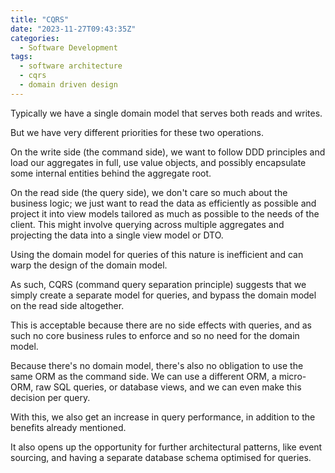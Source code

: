 ```yaml
---
title: "CQRS"
date: "2023-11-27T09:43:35Z"
categories:
  - Software Development
tags:
  - software architecture
  - cqrs
  - domain driven design
---
```


Typically we have a single domain model that serves both reads and writes.

But we have very different priorities for these two operations.

On the write side (the command side), we want to follow DDD principles and load our aggregates in full, use value objects, and possibly encapsulate some internal entities behind the aggregate root.

On the read side (the query side), we don't care so much about the business logic; we just want to read the data as efficiently as possible and project it into view models tailored as much as possible to the needs of the client. This might involve querying across multiple aggregates and projecting the data into a single view model or DTO.

Using the domain model for queries of this nature is inefficient and can warp the design of the domain model.

As such, CQRS (command query separation principle) suggests that we simply create a separate model for queries, and bypass the domain model on the read side altogether.

This is acceptable because there are no side effects with queries, and as such no core business rules to enforce and so no need for the domain model.

Because there's no domain model, there's also no obligation to use the same ORM as the command side. We can use a different ORM, a micro-ORM, raw SQL queries, or database views, and we can even make this decision per query.

With this, we also get an increase in query performance, in addition to the benefits already mentioned.

It also opens up the opportunity for further architectural patterns, like event sourcing, and having a separate database schema optimised for queries.
